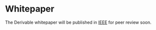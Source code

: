 # Whitepaper

The Derivable whitepaper will be published in [IEEE](https://www.ieee.org) for peer review soon.
